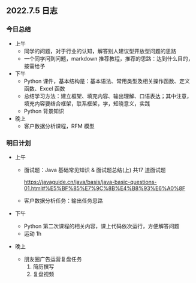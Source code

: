 ## 2022.7.5 日志

### 今日总结

- 上午
  - 同学的问题，对于行业的认知，解答别人建议型开放型问题的思路
  - 一个同学问到问题，markdown 推荐教程，推荐的思路：达到什么目的，按需给予
- 下午
  - Python 课件，基本结构是：基本语法、常用类型及相关操作函数、定义函数、Excel 函数
  - 总结学习方法：建立框架、填充内容、输出理解、口语表达；其中注意，填充内容要结合框架，联系框架，学，知晓意义，实践
  - Python 背景知识
- 晚上
  - 客户数据分析课程，RFM 模型

### 明日计划

- 上午

  - 面试题：Java 基础常见知识 & 面试题总结(上) 共17 道面试题

    https://javaguide.cn/java/basis/java-basic-questions-01.html#%E5%BF%85%E7%9C%8B%E4%B8%93%E6%A0%8F

  - 客户数据分析任务：输出任务思路

- 下午

  - Python 第二次课程的相关内容，课上代码依次运行，方便解答问题
  - 运动 1h

- 晚上

  - 朋友圈广告运营复盘任务
    1. 简历撰写
    2. 复盘视频